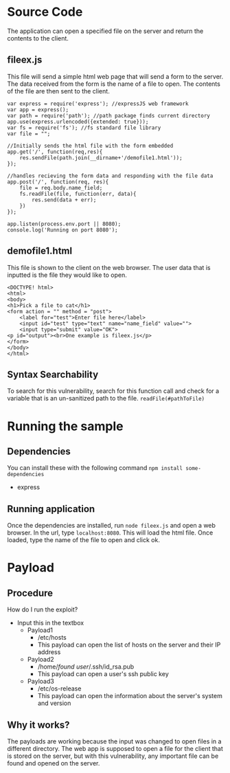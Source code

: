 # Source Code
The application can open a specified file on the server and return the contents to the client. 

## fileex.js
This file will send a simple html web page that will send a form to the server. The data received from the form is the name of a file to open. The contents of the file are then sent to the client.

```
var express = require('express'); //expressJS web framework
var app = express();
var path = require('path'); //path package finds current directory
app.use(express.urlencoded({extended: true}));
var fs = require('fs'); //fs standard file library
var file = "";

//Initially sends the html file with the form embedded
app.get('/', function(req,res){
	res.sendFile(path.join(__dirname+'/demofile1.html'));
});

//handles recieving the form data and responding with the file data
app.post('/', function(req, res){
	file = req.body.name_field;
	fs.readFile(file, function(err, data){
		res.send(data + err);
	})
});

app.listen(process.env.port || 8080);
console.log('Running on port 8080');

```

## demofile1.html
This file is shown to the client on the web browser. The user data that is inputted is the file they would like to open.

```
<DOCTYPE! html>
<html>
<body>
<h1>Pick a file to cat</h1>
<form action = "" method = "post">
	<label for="test">Enter file here</label>
	<input id="test" type="text" name="name_field" value="">
	<input type="submit" value="OK">
<p id="output"><br>One example is fileex.js</p>
</form>
</body>
</html>
```
## Syntax Searchability
To search for this vulnerability, search for this function call and check for a variable that is an un-sanitized path to the file.
```readFile(#pathToFile)```

# Running the sample

## Dependencies
You can install these with the following command `npm install some-dependencies`

- express 

## Running application
Once the dependencies are installed, run `node fileex.js` and open a web browser. In the url, type `localhost:8080`. This will load the html file. Once loaded, type the name of the file to open and click ok.

# Payload

## Procedure
How do I run the exploit? 

- Input this in the textbox
  - Payload1
    - /etc/hosts
    - This payload can open the list of hosts on the server and their IP address
  - Payload2
    - /home/_found user_/.ssh/id_rsa.pub
    - This payload can open a user's ssh public key
  - Payload3
    - /etc/os-release
    - This payload can open the information about the server's system and version 

## Why it works?
The payloads are working because the input was changed to open files in a different directory. The web app is supposed to open a file for the client that is stored on the server, but with this vulnerability, any important file can be found and opened on the server.
